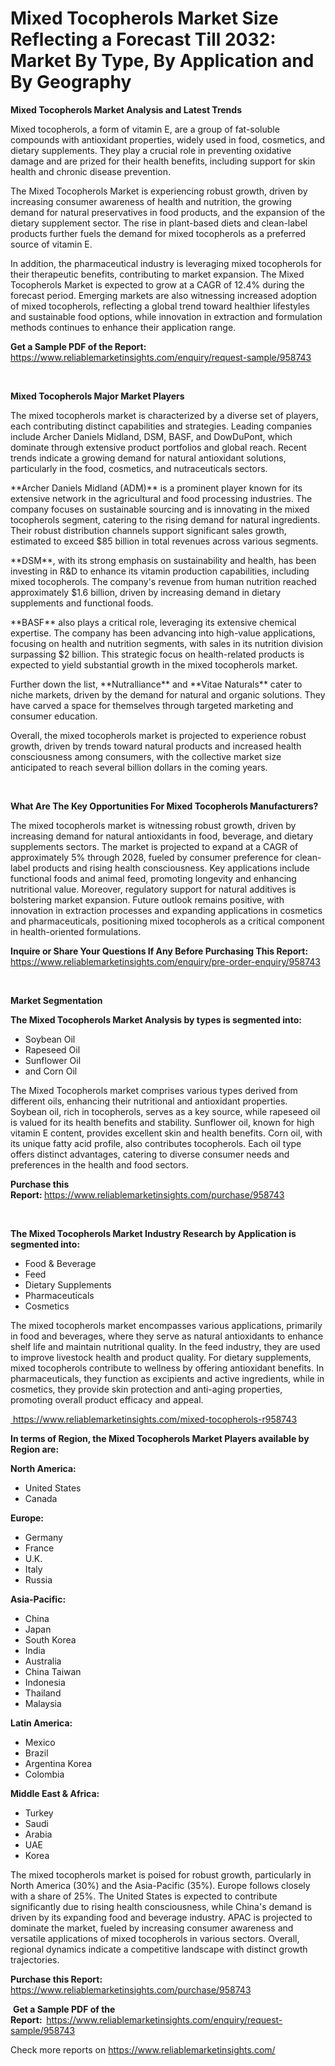<p><h1>Mixed Tocopherols Market Size Reflecting a Forecast Till 2032: Market By Type, By Application and By Geography</h1></p><p><strong>Mixed Tocopherols Market Analysis and Latest Trends</strong></p>
<p><p>Mixed tocopherols, a form of vitamin E, are a group of fat-soluble compounds with antioxidant properties, widely used in food, cosmetics, and dietary supplements. They play a crucial role in preventing oxidative damage and are prized for their health benefits, including support for skin health and chronic disease prevention.</p><p>The Mixed Tocopherols Market is experiencing robust growth, driven by increasing consumer awareness of health and nutrition, the growing demand for natural preservatives in food products, and the expansion of the dietary supplement sector. The rise in plant-based diets and clean-label products further fuels the demand for mixed tocopherols as a preferred source of vitamin E.</p><p>In addition, the pharmaceutical industry is leveraging mixed tocopherols for their therapeutic benefits, contributing to market expansion. The Mixed Tocopherols Market is expected to grow at a CAGR of 12.4% during the forecast period. Emerging markets are also witnessing increased adoption of mixed tocopherols, reflecting a global trend toward healthier lifestyles and sustainable food options, while innovation in extraction and formulation methods continues to enhance their application range.</p></p>
<p><strong>Get a Sample PDF of the Report:&nbsp;</strong> <a href="https://www.reliablemarketinsights.com/enquiry/request-sample/958743?utm_campaign=3264&utm_medium=2&utm_source=Github&utm_content=ia&utm_term=07042025&utm_id=mixed-tocopherols">https://www.reliablemarketinsights.com/enquiry/request-sample/958743</a></p>
<p>&nbsp;</p>
<p><strong>Mixed Tocopherols Major Market Players</strong></p>
<p><p>The mixed tocopherols market is characterized by a diverse set of players, each contributing distinct capabilities and strategies. Leading companies include Archer Daniels Midland, DSM, BASF, and DowDuPont, which dominate through extensive product portfolios and global reach. Recent trends indicate a growing demand for natural antioxidant solutions, particularly in the food, cosmetics, and nutraceuticals sectors.</p><p>**Archer Daniels Midland (ADM)** is a prominent player known for its extensive network in the agricultural and food processing industries. The company focuses on sustainable sourcing and is innovating in the mixed tocopherols segment, catering to the rising demand for natural ingredients. Their robust distribution channels support significant sales growth, estimated to exceed $85 billion in total revenues across various segments.</p><p>**DSM**, with its strong emphasis on sustainability and health, has been investing in R&D to enhance its vitamin production capabilities, including mixed tocopherols. The company's revenue from human nutrition reached approximately $1.6 billion, driven by increasing demand in dietary supplements and functional foods.</p><p>**BASF** also plays a critical role, leveraging its extensive chemical expertise. The company has been advancing into high-value applications, focusing on health and nutrition segments, with sales in its nutrition division surpassing $2 billion. This strategic focus on health-related products is expected to yield substantial growth in the mixed tocopherols market.</p><p>Further down the list, **Nutralliance** and **Vitae Naturals** cater to niche markets, driven by the demand for natural and organic solutions. They have carved a space for themselves through targeted marketing and consumer education.</p><p>Overall, the mixed tocopherols market is projected to experience robust growth, driven by trends toward natural products and increased health consciousness among consumers, with the collective market size anticipated to reach several billion dollars in the coming years.</p></p>
<p>&nbsp;</p>
<p><strong>What Are The Key Opportunities For Mixed Tocopherols Manufacturers?</strong></p>
<p><p>The mixed tocopherols market is witnessing robust growth, driven by increasing demand for natural antioxidants in food, beverage, and dietary supplements sectors. The market is projected to expand at a CAGR of approximately 5% through 2028, fueled by consumer preference for clean-label products and rising health consciousness. Key applications include functional foods and animal feed, promoting longevity and enhancing nutritional value. Moreover, regulatory support for natural additives is bolstering market expansion. Future outlook remains positive, with innovation in extraction processes and expanding applications in cosmetics and pharmaceuticals, positioning mixed tocopherols as a critical component in health-oriented formulations.</p></p>
<p><strong>Inquire or Share Your Questions If Any Before Purchasing This Report:</strong> <a href="https://www.reliablemarketinsights.com/enquiry/pre-order-enquiry/958743?utm_campaign=3264&utm_medium=2&utm_source=Github&utm_content=ia&utm_term=07042025&utm_id=mixed-tocopherols">https://www.reliablemarketinsights.com/enquiry/pre-order-enquiry/958743</a></p>
<p>&nbsp;</p>
<p><strong>Market Segmentation</strong></p>
<p><strong>The Mixed Tocopherols Market Analysis by types is segmented into:</strong></p>
<p><ul><li>Soybean Oil</li><li>Rapeseed Oil</li><li>Sunflower Oil</li><li>and Corn Oil</li></ul></p>
<p><p>The Mixed Tocopherols market comprises various types derived from different oils, enhancing their nutritional and antioxidant properties. Soybean oil, rich in tocopherols, serves as a key source, while rapeseed oil is valued for its health benefits and stability. Sunflower oil, known for high vitamin E content, provides excellent skin and health benefits. Corn oil, with its unique fatty acid profile, also contributes tocopherols. Each oil type offers distinct advantages, catering to diverse consumer needs and preferences in the health and food sectors.</p></p>
<p><strong>Purchase this Report:&nbsp;</strong><a href="https://www.reliablemarketinsights.com/purchase/958743?utm_campaign=3264&utm_medium=2&utm_source=Github&utm_content=ia&utm_term=07042025&utm_id=mixed-tocopherols">https://www.reliablemarketinsights.com/purchase/958743</a></p>
<p>&nbsp;</p>
<p><strong>The Mixed Tocopherols Market Industry Research by Application is segmented into:</strong></p>
<p><ul><li>Food & Beverage</li><li>Feed</li><li>Dietary Supplements</li><li>Pharmaceuticals</li><li>Cosmetics</li></ul></p>
<p><p>The mixed tocopherols market encompasses various applications, primarily in food and beverages, where they serve as natural antioxidants to enhance shelf life and maintain nutritional quality. In the feed industry, they are used to improve livestock health and product quality. For dietary supplements, mixed tocopherols contribute to wellness by offering antioxidant benefits. In pharmaceuticals, they function as excipients and active ingredients, while in cosmetics, they provide skin protection and anti-aging properties, promoting overall product efficacy and appeal.</p></p>
<p><a href="https://www.reliablemarketinsights.com/mixed-tocopherols-r958743?utm_campaign=3264&utm_medium=2&utm_source=Github&utm_content=ia&utm_term=07042025&utm_id=mixed-tocopherols">&nbsp;https://www.reliablemarketinsights.com/mixed-tocopherols-r958743</a></p>
<p><strong>In terms of Region, the Mixed Tocopherols Market Players available by Region are:</strong></p>
<p>
    <p> <strong> North America: </strong>
        <ul>
            <li>United States</li>
            <li>Canada</li>
        </ul>
        </p> 
    <p> <strong> Europe: </strong>
        <ul>
            <li>Germany</li>
            <li>France</li>
            <li>U.K.</li>
            <li>Italy</li>
            <li>Russia</li>
        </ul>
        </p> 
    <p> <strong> Asia-Pacific: </strong>
        <ul>
            <li>China</li>
            <li>Japan</li>
            <li>South Korea</li>
            <li>India</li>
            <li>Australia</li>
            <li>China Taiwan</li>
            <li>Indonesia</li>
            <li>Thailand</li>
            <li>Malaysia</li>
        </ul>
        </p> 
    <p> <strong> Latin America: </strong>
        <ul>
            <li>Mexico</li>
            <li>Brazil</li>
            <li>Argentina Korea</li>
            <li>Colombia</li>
        </ul>
        </p> 
    <p> <strong> Middle East & Africa: </strong>
        <ul>
            <li>Turkey</li>
            <li>Saudi</li>
            <li>Arabia</li>
            <li>UAE</li>
            <li>Korea</li>
        </ul>
    </p>
    </p>
<p><p>The mixed tocopherols market is poised for robust growth, particularly in North America (30%) and the Asia-Pacific (35%). Europe follows closely with a share of 25%. The United States is expected to contribute significantly due to rising health consciousness, while China's demand is driven by its expanding food and beverage industry. APAC is projected to dominate the market, fueled by increasing consumer awareness and versatile applications of mixed tocopherols in various sectors. Overall, regional dynamics indicate a competitive landscape with distinct growth trajectories.</p></p>
<p><strong>Purchase this Report: </strong><a href="https://www.reliablemarketinsights.com/purchase/958743?utm_campaign=3264&utm_medium=2&utm_source=Github&utm_content=ia&utm_term=07042025&utm_id=mixed-tocopherols">https://www.reliablemarketinsights.com/purchase/958743</a></p>
<p>&nbsp;<strong>Get a Sample PDF of the Report:&nbsp;&nbsp;</strong><a href="https://www.reliablemarketinsights.com/enquiry/request-sample/958743?utm_campaign=3264&utm_medium=2&utm_source=Github&utm_content=ia&utm_term=07042025&utm_id=mixed-tocopherols">https://www.reliablemarketinsights.com/enquiry/request-sample/958743</a></p>
<p><strong></strong></p>
<p>Check more reports on <a href="https://www.reliablemarketinsights.com/?utm_campaign=3264&utm_medium=2&utm_source=Github&utm_content=ia&utm_term=07042025&utm_id=mixed-tocopherols">https://www.reliablemarketinsights.com/</a></p>